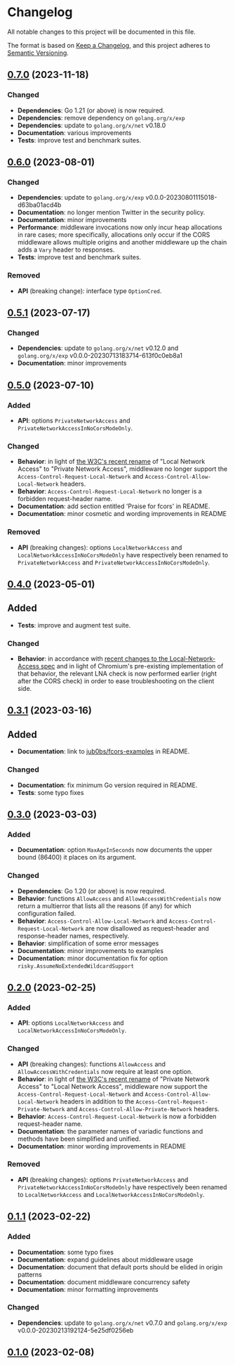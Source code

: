 # Changelog

All notable changes to this project will be documented in this file.

The format is based on [Keep a Changelog](https://keepachangelog.com/en/1.0.0/),
and this project adheres to [Semantic Versioning](https://semver.org/spec/v2.0.0.html).

## [0.7.0] (2023-11-18)

### Changed

- **Dependencies**: Go 1.21 (or above) is now required.
- **Dependencies**: remove dependency on `golang.org/x/exp`
- **Dependencies**: update to `golang.org/x/net` v0.18.0
- **Documentation**: various improvements
- **Tests**: improve test and benchmark suites.

## [0.6.0] (2023-08-01)

### Changed

- **Dependencies**: update to `golang.org/x/exp`
  v0.0.0-20230801115018-d63ba01acd4b
- **Documentation**: no longer mention Twitter in the security policy.
- **Documentation**: minor improvements
- **Performance**: middleware invocations now only incur heap allocations
  in rare cases; more specifically, allocations only occur
  if the CORS middleware allows multiple origins
  and another middleware up the chain adds a `Vary` header to responses.
- **Tests**: improve test and benchmark suites.

### Removed

- **API** (breaking change): interface type `OptionCred`.

## [0.5.1] (2023-07-17)

### Changed

- **Dependencies**: update to `golang.org/x/net` v0.12.0
  and `golang.org/x/exp` v0.0.0-20230713183714-613f0c0eb8a1
- **Documentation**: minor improvements

## [0.5.0] (2023-07-10)

### Added

- **API**: options `PrivateNetworkAccess` and
  `PrivateNetworkAccessInNoCorsModeOnly`.

### Changed

- **Behavior**: in light of [the W3C's recent rename][pna-rename2]
  of "Local Network Access" to "Private Network Access",
  middleware no longer support
  the `Access-Control-Request-Local-Network`
  and `Access-Control-Allow-Local-Network` headers.
- **Behavior**: `Access-Control-Request-Local-Network`
  no longer is a forbidden request-header name.
- **Documentation**: add section entitled 'Praise for fcors' in README.
- **Documentation**: minor cosmetic and wording improvements in README

### Removed

- **API** (breaking changes):
  options `LocalNetworkAccess` and `LocalNetworkAccessInNoCorsModeOnly`
  have respectively been renamed to
  `PrivateNetworkAccess` and `PrivateNetworkAccessInNoCorsModeOnly`.

## [0.4.0] (2023-05-01)

## Added

- **Tests**: improve and augment test suite.

### Changed

- **Behavior**: in accordance with
  [recent changes to the Local-Network-Access spec][pna-earlier]
  and in light of Chromium's pre-existing implementation of that behavior,
  the relevant LNA check is now performed earlier
  (right after the CORS check)
  in order to ease troubleshooting on the client side.

## [0.3.1] (2023-03-16)

## Added

- **Documentation**: link to [jub0bs/fcors-examples][examples] in README.

### Changed

- **Documentation**: fix minimum Go version required in README.
- **Tests**: some typo fixes

## [0.3.0] (2023-03-03)

### Added

- **Documentation**: option `MaxAgeInSeconds` now documents the upper bound
  (86400) it places on its argument.

### Changed

- **Dependencies**: Go 1.20 (or above) is now required.
- **Behavior**: functions `AllowAccess` and `AllowAccessWithCredentials`
  now return a multierror that lists all the reasons (if any)
  for which configuration failed.
- **Behavior**: `Access-Control-Allow-Local-Network` and
  `Access-Control-Request-Local-Network` are now disallowed
  as request-header and response-header names, respectively.
- **Behavior**: simplification of some error messages
- **Documentation**: minor improvements to examples
- **Documentation**: minor documentation fix for option
  `risky.AssumeNoExtendedWildcardSupport`

## [0.2.0] (2023-02-25)

### Added

- **API**: options `LocalNetworkAccess` and
  `LocalNetworkAccessInNoCorsModeOnly`.

### Changed

- **API** (breaking changes):
  functions `AllowAccess` and `AllowAccessWithCredentials`
  now require at least one option.
- **Behavior**: in light of [the W3C's recent rename][pna-rename]
  of "Private Network Access" to "Local Network Access",
  middleware now support
  the `Access-Control-Request-Local-Network`
  and `Access-Control-Allow-Local-Network` headers
  in addition to
  the `Access-Control-Request-Private-Network`
  and `Access-Control-Allow-Private-Network` headers.
- **Behavior**: `Access-Control-Request-Local-Network`
  is now a forbidden request-header name.
- **Documentation**: the parameter names of variadic functions and methods
  have been simplified and unified.
- **Documentation**: minor wording improvements in README

### Removed

- **API** (breaking changes):
  options `PrivateNetworkAccess` and `PrivateNetworkAccessInNoCorsModeOnly`
  have respectively been renamed to
  `LocalNetworkAccess` and `LocalNetworkAccessInNoCorsModeOnly`.

## [0.1.1] (2023-02-22)

### Added

- **Documentation**: some typo fixes
- **Documentation**: expand guidelines about middleware usage
- **Documentation**: document that default ports should be elided
  in origin patterns
- **Documentation**: document middleware concurrency safety
- **Documentation**: minor formatting improvements

### Changed

- **Dependencies**: update to `golang.org/x/net` v0.7.0
  and `golang.org/x/exp` v0.0.0-20230213192124-5e25df0256eb

## [0.1.0] (2023-02-08)

[0.7.0]: https://github.com/jub0bs/fcors/compare/v0.6.0...v0.7.0
[0.6.0]: https://github.com/jub0bs/fcors/compare/v0.5.1...v0.6.0
[0.5.1]: https://github.com/jub0bs/fcors/compare/v0.5.0...v0.5.1
[0.5.0]: https://github.com/jub0bs/fcors/compare/v0.4.0...v0.5.0
[0.4.0]: https://github.com/jub0bs/fcors/compare/v0.3.1...v0.4.0
[0.3.1]: https://github.com/jub0bs/fcors/compare/v0.3.0...v0.3.1
[0.3.0]: https://github.com/jub0bs/fcors/compare/v0.2.0...v0.3.0
[0.2.0]: https://github.com/jub0bs/fcors/compare/v0.1.1...v0.2.0
[0.1.1]: https://github.com/jub0bs/fcors/compare/v0.1.0...v0.1.1
[0.1.0]: https://github.com/jub0bs/fcors/releases/tag/v0.1.0

[examples]: https://github.com/jub0bs/fcors-examples
[pna-earlier]: https://github.com/WICG/private-network-access/pull/90
[pna-rename]: https://github.com/WICG/private-network-access/issues/91
[pna-rename2]: https://github.com/WICG/private-network-access/pull/106

